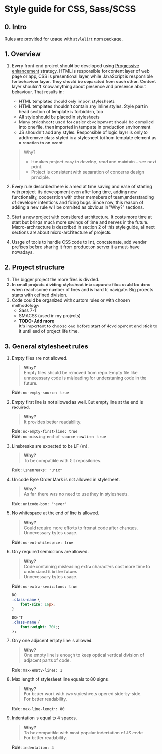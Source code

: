 # Style guide for CSS, Sass/SCSS

## 0. Intro

Rules are provided for usage with `stylelint` npm package.

## 1. Overview

1. Every front-end project should be developed using [Progressive enhancement](https://en.wikipedia.org/wiki/Progressive_enhancement) strategy. HTML is responsible for content layer of web page or app, CSS is presentional layer, while JavaScript is responsible for behaviour layer. They should be separated from each other. Content layer shouldn't know anything about presence and presence about behaviour. That results in:
    * HTML templates should only import stylesheets
    * HTML templates shouldn't contain any inline styles. Style part in head section of template is forbidden, too
    * All style should be placed in stylesheets
    * Many stylesheets used for easier development should be compiled into one file, then imported in template in production environment
    * JS shouldn't add any styles. Responsible of logic layer is only to add/remove class styled in a stylesheet to/from template element as a reaction to an event

    >Why?  
    >* It makes project easy to develop, read and maintain - see next point.  
    >* Project is consistent with separation of concerns design principle.

2. Every rule described here is aimed at time saving and ease of starting with project, its development even after long time, adding new functionality, cooperation with other memebers of team,understanding of developer intentions and fixing bugs. Since now, this reason of adding a new rule will be ommited as obvious in "Why?" sections.

3. Start a new project with considered architecture. It costs more time at start but brings much more savings of time and nerves in the future. Macro-architecture is described in section 2 of this style guide, all next sections are about micro-architecture of projects.

4. Usage of tools to handle CSS code to lint, concatenate, add vendor prefixes before sharing it from production server it a must-have nowadays.

## 2. Project structure

1. The bigger project the more files is divided.
2. In small projects dividing stylesheet into separate files could be done when reach some number of lines and is hard to navigate. Big projects starts with defined division.
3. Code could be organized with custom rules or with chosen methodology:
    * Sass 7-1
    * SMACSS (used in my projects)
    * **TODO: Add more**  
It's important to choose one before start of development and stick to it until end of project life time.

## 3. General stylesheet rules

1. Empty files are not allowed.  
    > **Why?**  
    > Empty files should be removed from repo. Empty file like unnecessary code is misleading for understaning code in the future.

    Rule: `no-empty-source: true`

2. Empty first line is not allowed as well. But empty line at the end is required.  
    > **Why?**  
    > It provides better readability.

    Rule: `no-empty-first-line: true`  
    Rule: `no-missing-end-of-source-newline: true`

3. Linebreaks are expected to be LF (\n).  
    > **Why?**  
    > To be compatible with Git repositories.

    Rule: `linebreaks: "unix"`

4. Unicode Byte Order Mark is not allowed in stylesheet.  
    > **Why?**  
    > As far, there was no need to use they in stylesheets.

    Rule: `unicode-bom: "never"`

5. No whitespace at the end of line is allowed.  
    > **Why?**  
    > Could require more efforts to fromat code after changes.  
    > Unnecessary bytes usage.

    Rule: `no-eol-whitespace: true`

6. Only required semicolons are allowed.  
    > **Why?**  
    > Code containing misleading extra characters cost more time to understand it in the future.  
    > Unnecessary bytes usage.

    Rule: `no-extra-semicolons: true`

    ```css
    DO
    .class-name {
        font-size: 16px;
    }

    DON'T
    .class-name {
        font-weight: 700;;
    };
    ```

7. Only one adjacent empty line is allowed.  
    > **Why?**  
    > One empty line is enough to keep optical vertical division of adjacent parts of code.

    Rule: `max-empty-lines: 1`

8. Max length of stylesheet line equals to 80 signs.  
    > **Why?**  
    > For better work with two stylesheets opened side-by-side.  
    > For better readability.

    Rule: `max-line-length: 80`

9. Indentation is equal to 4 spaces.  
    > **Why?**  
    > To be compatible with most popular indentation of JS code.  
    > For better readability.

    Rule: `indentation: 4`